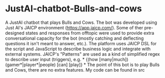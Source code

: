 # JustAI-chatbot-Bulls-and-cows
A JustAI chatbot that plays Bulls and Cows.
The bot was developed using Just AI's JAICP environment (https://app.jaicp.com/).
Some of ther pre-designed states and responses from offtopic were used to provide extra conversational capacity for the bot 
(mostly catching and deflecting questions it isn't meant to answer, etc.). 
The platform uses JAICP DSL for the script and JavaScript to describe business logic and integrate with external systems.
JAICP's "Patterns" are used as a kind of simplified regex to describe user input (triggers), 
e.g. * {(how [many|much]) (gamer*|player*|people) [can] [play]} *
The point of this bot is to play Bulls and Cows, there are no extra features.
My code can be found in src
